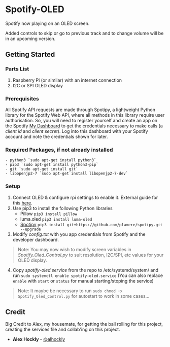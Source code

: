 # Spotify-OLED
Spotify now playing on an OLED screen. 

Added controls to skip or go to previous track and to change volume will be in an upcoming version.

## Getting Started

### Parts List
1. Raspberry Pi (or similar) with an internet connection
2. I2C or SPI OLED display

### Prerequisites  
All Spotify API requests are made through Spotipy, a lightweight Python library for the Spotify Web API, where all methods in this library require user authorisation. 
So, you will need to register yourself and create an app on the Spotify [My Dashboard](https://developer.spotify.com/dashboard/applications) to get the credentials necessary to make calls (a *client id* and *client secret*).
Log into this dashboard with your Spotify account and note the credentials shown for later.

### Required Packages, if not already installed 
	- python3 `sudo apt-get install python3`
	- pip3 `sudo apt-get install python3-pip`
    - git `sudo apt-get install git`
	- libopenjp2-7 `sudo apt-get install libopenjp2-7-dev`
	
### Setup
1. Connect OLED & configure rpi settings to enable it. External guide for this [here](http://codelectron.com/setup-oled-display-raspberry-pi-python/).
2. Use pip3 to install the following Python libraries
	- Pillow `pip3 install pillow`
	- luma.oled `pip3 install luma-oled`
	- [Spotipy](https://spotipy.readthedocs.io/en/2.12.0/) `pip3 install git+https://github.com/plamere/spotipy.git --upgrade`
3. Modify *config.txt* with you app credentials from Spotify and the developer dashboard.
> Note: You may now wish to modify screen variables in *Spotify_Oled_Control.py* to suit resolution, I2C/SPI, etc values for your OLED display.
4. Copy *spotify-oled.service* from the repo to /etc/systemd/system/ and run `sudo systemctl enable spotify-oled.service` (You can also replace `enable` with `start` or `status` for manual starting/stoping the service)
> Note: It maybe be necessary to run `sudo chmod +x Spotify_Oled_Control.py` for autostart to work in some cases...

## Credit
Big Credit to Alex, my housemate, for getting the ball rolling for this project, creating the services file and collab'ing on this project.
* **Alex Hockly** - [@alhockly](https://github.com/alhockly)
